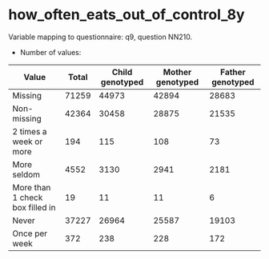 # how_often_eats_out_of_control_8y
Variable mapping to questionnaire: q9, question NN210.
- Number of values:

| Value | Total | Child genotyped | Mother genotyped | Father genotyped |
| ----- | ----- | --------------- | ---------------- | ---------------- |
| Missing | 71259 | 44973 | 42894 | 28683 |
| Non-missing | 42364 | 30458 | 28875 | 21535 |
| 2 times a week or more | 194 | 115 | 108 |73 |
| More seldom | 4552 | 3130 | 2941 |2181 |
| More than 1 check box filled in | 19 | 11 | 11 |6 |
| Never | 37227 | 26964 | 25587 |19103 |
| Once per week | 372 | 238 | 228 |172 |




